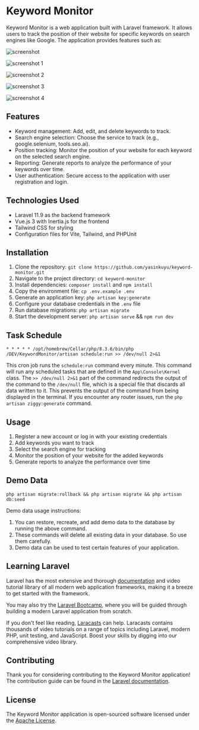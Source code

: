 # Keyword Monitor

Keyword Monitor is a web application built with Laravel framework. It allows users to track the position of their website for specific keywords on search engines like Google. The application provides features such as:

![screenshot](https://github.com/yasinkuyu/keyword-monitor/blob/keyword-monitor/assets/screenshot.jpg)

![screenshot 1](https://github.com/yasinkuyu/keyword-monitor/blob/keyword-monitor/assets/screenshot1.jpg)

![screenshot 2](https://github.com/yasinkuyu/keyword-monitor/blob/keyword-monitor/assets/screenshot2.jpg)

![screenshot 3](https://github.com/yasinkuyu/keyword-monitor/blob/keyword-monitor/assets/screenshot3.jpg)

![screenshot 4](https://github.com/yasinkuyu/keyword-monitor/blob/keyword-monitor/assets/screenshot4.jpg)

## Features

-   Keyword management: Add, edit, and delete keywords to track.
-   Search engine selection: Choose the service to track (e.g., google.selenium, tools.seo.ai).
-   Position tracking: Monitor the position of your website for each keyword on the selected search engine.
-   Reporting: Generate reports to analyze the performance of your keywords over time.
-   User authentication: Secure access to the application with user registration and login.

## Technologies Used

-   Laravel 11.9 as the backend framework
-   Vue.js 3 with Inertia.js for the frontend
-   Tailwind CSS for styling
-   Configuration files for Vite, Tailwind, and PHPUnit

## Installation

1. Clone the repository: `git clone https://github.com/yasinkuyu/keyword-monitor.git`
2. Navigate to the project directory: `cd keyword-monitor`
3. Install dependencies: `composer install` and `npm install`
4. Copy the environment file: `cp .env.example .env`
5. Generate an application key: `php artisan key:generate`
6. Configure your database credentials in the `.env` file
7. Run database migrations: `php artisan migrate`
8. Start the development server: `php artisan serve` && `npm run dev`

## Task Schedule

`* * * * * /opt/homebrew/Cellar/php/8.3.6/bin/php /DEV/KeywordMonitor/artisan schedule:run >> /dev/null 2>&1`

This cron job runs the `schedule:run` command every minute. This command will run any scheduled tasks that are defined in the `App\Console\Kernel` class. The `>> /dev/null 2>&1` part of the command redirects the output of the command to the `/dev/null` file, which is a special file that discards all data written to it. This prevents the output of the command from being displayed in the terminal.
If you encounter any router issues, run the `php artisan ziggy:generate` command.

## Usage

1. Register a new account or log in with your existing credentials
2. Add keywords you want to track
3. Select the search engine for tracking
4. Monitor the position of your website for the added keywords
5. Generate reports to analyze the performance over time

## Demo Data

    php artisan migrate:rollback && php artisan migrate && php artisan db:seed

Demo data usage instructions:

1. You can restore, recreate, and add demo data to the database by running the above command.
2. These commands will delete all existing data in your database. So use them carefully.
3. Demo data can be used to test certain features of your application.

## Learning Laravel

Laravel has the most extensive and thorough [documentation](https://laravel.com/docs) and video tutorial library of all modern web application frameworks, making it a breeze to get started with the framework.

You may also try the [Laravel Bootcamp](https://bootcamp.laravel.com), where you will be guided through building a modern Laravel application from scratch.

If you don't feel like reading, [Laracasts](https://laracasts.com) can help. Laracasts contains thousands of video tutorials on a range of topics including Laravel, modern PHP, unit testing, and JavaScript. Boost your skills by digging into our comprehensive video library.

## Contributing

Thank you for considering contributing to the Keyword Monitor application! The contribution guide can be found in the [Laravel documentation](https://laravel.com/docs/contributions).

## License

The Keyword Monitor application is open-sourced software licensed under the [Apache License](https://github.com/yasinkuyu/keyword-monitor/blob/keyword-monitor/LICENSE).
